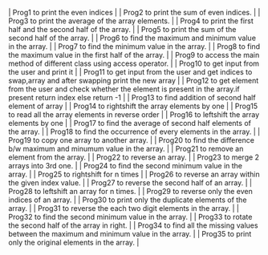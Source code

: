 | Prog1	    to print the even indices |
| Prog2	    to print the sum of even indices. |
| Prog3	    to print the average of the array elements. |
| Prog4	    to print the first half and the second half of the array. |
| Prog5	    to print the sum of the second half of the array. |
| Prog6	    to find the maximum and minimum value in the array. |
| Prog7	    to find the minimum value in the array. |
| Prog8	    to find the maximum value in the first half of the array. |
| Prog9	    to access the main method of different class using access operator. |
| Prog10	to get input from the user and print it |
| Prog11	to get input from the user and get indices to swap,array and after swapping print the new array |
| Prog12	to get element from the user and check whether the element is present in the array.if present return index else return -1 |
| Prog13	to find addition of second half element of array |
| Prog14	to rightshift the array elements by one |
| Prog15	to read all the array elements in reverse order |
| Prog16	to leftshift the array elements by one |
| Prog17	to find the average of second half elements of the array. |
| Prog18	to find the occurrence of every elements in the array. |
| Prog19	to copy one array to another array. |
| Prog20	to find the difference b/w maximum and minumum value in the array. |
| Prog21	to remove an element from the array. |
| Prog22	to reverse an array. |
| Prog23	to merge 2 arrays into 3rd one. |
| Prog24	to find the second minimum value in the array. |
| Prog25	to rightshift for n times |
| Prog26	to reverse an array within the given index value. |
| Prog27	to reverse the second half of an array. |
| Prog28	to leftshift an array for n times. |
| Prog29	to reverse only the even indices of an array. |
| Prog30	to print only the duplicate elements of the array. |
| Prog31	to reverse the each two digit elements in the array. |
| Prog32	to find the second minimum value in the array. |
| Prog33	to rotate the second half of the array in right. |
| Prog34	to find all the missing values between the maximum and minimum value in the array. |
| Prog35	to print only the original elements in the array. |